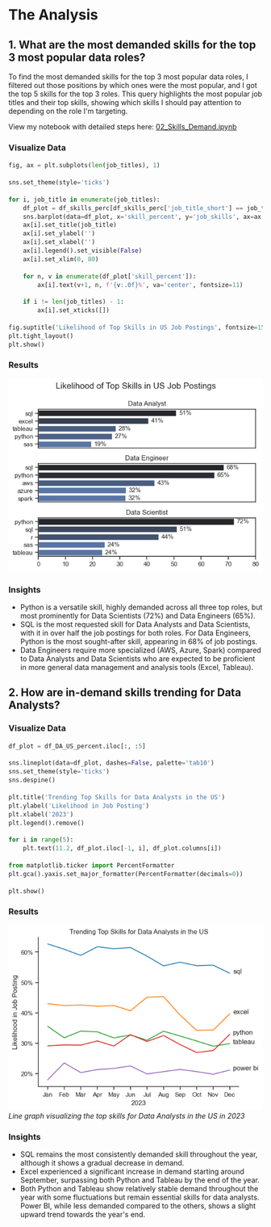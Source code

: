 # The Analysis

## 1. What are the most demanded skills for the top 3 most popular data roles?

To find the most demanded skills for the top 3 most popular data roles, I filtered out those positions by which ones were the most popular, and I got the top 5 skills for the top 3 roles. This query highlights the most popular job titles and their top skills, showing which skills I should pay attention to depending on the role I'm targeting.

View my notebook with detailed steps here: [02_Skills_Demand.ipynb](3_Project/02_Skills_Demand.ipynb)

### Visualize Data

```python
fig, ax = plt.subplots(len(job_titles), 1)

sns.set_theme(style='ticks')

for i, job_title in enumerate(job_titles):
    df_plot = df_skills_perc[df_skills_perc['job_title_short'] == job_title].head(5)
    sns.barplot(data=df_plot, x='skill_percent', y='job_skills', ax=ax[i], hue='skill_percent', palette='dark:b_r')
    ax[i].set_title(job_title)
    ax[i].set_ylabel('')
    ax[i].set_xlabel('')
    ax[i].legend().set_visible(False)
    ax[i].set_xlim(0, 80)
    
    for n, v in enumerate(df_plot['skill_percent']):
        ax[i].text(v+1, n, f'{v:.0f}%', va='center', fontsize=11)
    
    if i != len(job_titles) - 1:
        ax[i].set_xticks([])

fig.suptitle('Likelihood of Top Skills in US Job Postings', fontsize=15)
plt.tight_layout()
plt.show()
```

### Results

![Visualization of Top Skills for Data Jobs](3_Project/images/skill_demand_all_data_roles.png)

### Insights

- Python is a versatile skill, highly demanded across all three top roles, but most prominently for Data Scientists (72%) and Data Engineers (65%).
- SQL is the most requested skill for Data Analysts and Data Scientists, with it in over half the job postings for both roles. For Data Engineers, Python is the most sought-after skill, appearing in 68% of job postings.
- Data Engineers require more specialized (AWS, Azure, Spark) compared to Data Analysts and Data Scientists who are expected to be proficient in more general data management and analysis tools (Excel, Tableau).

## 2. How are in-demand skills trending for Data Analysts?



### Visualize Data

```python
df_plot = df_DA_US_percent.iloc[:, :5]

sns.lineplot(data=df_plot, dashes=False, palette='tab10')
sns.set_theme(style='ticks')
sns.despine()

plt.title('Trending Top Skills for Data Analysts in the US')
plt.ylabel('Likelihood in Job Posting')
plt.xlabel('2023')
plt.legend().remove()

for i in range(5):
    plt.text(11.2, df_plot.iloc[-1, i], df_plot.columns[i])

from matplotlib.ticker import PercentFormatter
plt.gca().yaxis.set_major_formatter(PercentFormatter(decimals=0))

plt.show()
```

### Results

![Trending Top Skills for Data Analysts in the US](3_Project/images/skill_trend_DA.png)
*Line graph visualizing the top skills for Data Analysts in the US in 2023*

### Insights

- SQL remains the most consistently demanded skill throughout the year, although it shows a gradual decrease in demand.
- Excel experienced a significant increase in demand starting around September, surpassing both Python and Tableau by the end of the year.
- Both Python and Tableau show relatively stable
demand throughout the year with some fluctuations
but remain essential skills for data analysts. Power BI, while less demanded compared to the others, shows
a slight upward trend towards the year's end.
